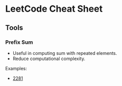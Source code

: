 # LeetCode Cheat Sheet

## Tools

### Prefix Sum

- Useful in computing sum with repeated elements. 
- Reduce computational complexity.

Examples: 
- [2281](https://leetcode.com/problems/sum-of-total-strength-of-wizards/)